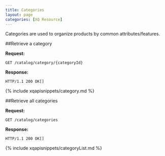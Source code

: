 ```yaml
---
title: Categories
layout: page
categories: [XQ Resource]
---
```



Categories are used to organize products by common attributes/features.


##Retrieve a category

**Request:**

    GET /catalog/category/{categoryId}


**Response:**

    HTTP/1.1 200 OK[]
{% include xqapisnippets/category.md %}


##Retrieve all categories

**Request:**

    GET /catalog/categories


**Response:**

    HTTP/1.1 200 OK[]
{% include xqapisnippets/categoryList.md %}
